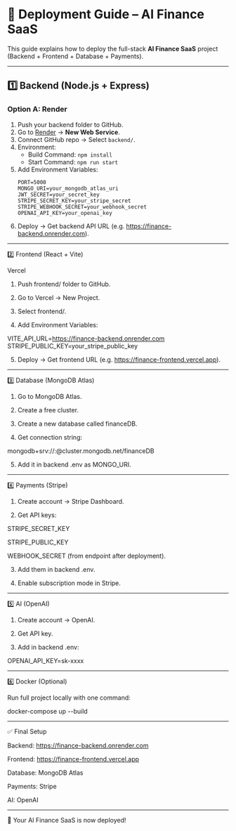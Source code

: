 # 🚀 Deployment Guide – AI Finance SaaS

This guide explains how to deploy the full-stack **AI Finance SaaS** project (Backend + Frontend + Database + Payments).

---

## 1️⃣ Backend (Node.js + Express)

### Option A: Render
1. Push your backend folder to GitHub.
2. Go to [Render](https://render.com/) → **New Web Service**.
3. Connect GitHub repo → Select `backend/`.
4. Environment:  
   - Build Command: `npm install`  
   - Start Command: `npm run start`
5. Add Environment Variables:
   ```env
   PORT=5000
   MONGO_URI=your_mongodb_atlas_uri
   JWT_SECRET=your_secret_key
   STRIPE_SECRET_KEY=your_stripe_secret
   STRIPE_WEBHOOK_SECRET=your_webhook_secret
   OPENAI_API_KEY=your_openai_key

6. Deploy → Get backend API URL (e.g. https://finance-backend.onrender.com).




---

2️⃣ Frontend (React + Vite)

Vercel

1. Push frontend/ folder to GitHub.


2. Go to Vercel → New Project.


3. Select frontend/.


4. Add Environment Variables:

VITE_API_URL=https://finance-backend.onrender.com
STRIPE_PUBLIC_KEY=your_stripe_public_key


5. Deploy → Get frontend URL (e.g. https://finance-frontend.vercel.app).




---

3️⃣ Database (MongoDB Atlas)

1. Go to MongoDB Atlas.


2. Create a free cluster.


3. Create a new database called financeDB.


4. Get connection string:

mongodb+srv://<username>:<password>@cluster.mongodb.net/financeDB


5. Add it in backend .env as MONGO_URI.




---

4️⃣ Payments (Stripe)

1. Create account → Stripe Dashboard.


2. Get API keys:

STRIPE_SECRET_KEY

STRIPE_PUBLIC_KEY

WEBHOOK_SECRET (from endpoint after deployment).



3. Add them in backend .env.


4. Enable subscription mode in Stripe.




---

5️⃣ AI (OpenAI)

1. Create account → OpenAI.


2. Get API key.


3. Add in backend .env:

OPENAI_API_KEY=sk-xxxx




---

6️⃣ Docker (Optional)

Run full project locally with one command:

docker-compose up --build


---

✅ Final Setup

Backend: https://finance-backend.onrender.com

Frontend: https://finance-frontend.vercel.app

Database: MongoDB Atlas

Payments: Stripe

AI: OpenAI



---

🎉 Your AI Finance SaaS is now deployed!

